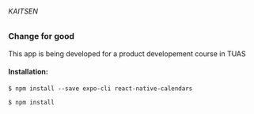 ###### KAITSEN

### Change for good

This app is being developed for a product developement course in TUAS



#### Installation:

```$ npm install --save expo-cli react-native-calendars```

```$ npm install```
